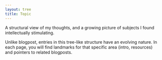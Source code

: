 ```yaml
---
layout: tree
title: Topic
---
```


A structural view of my thoughts, and a growing picture of subjects I found intellectually stimulating.

Unlike blogpost, entries in this tree-like structure have an evolving nature. In each page, you will find landmarks for that specific area (intro, resources) and pointers to related blogposts.
